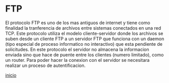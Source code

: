 # FTP
El protocolo FTP es uno de los mas antiguos de internet y tiene como finalidad la tranferencia de archivos entre sistemas conectados en una red TCP.
Este protocolo utiliza el modelo cliente-servidor donde los archivos se suben desde un cliente FTP a un servidor FTP que funciona con un daemon (tipo especial de proceso informatico no interactivo) que esta pendiente de solicitudes. En este protocolo el servidor no almacena la informacion enviada sino que hace de puente entre los clientes (numero limitado), como un router. Para poder hacer la conexion con el servidor se necesitara realizar un proceso de autentificacion.
  
[inicio](../README.md) 
